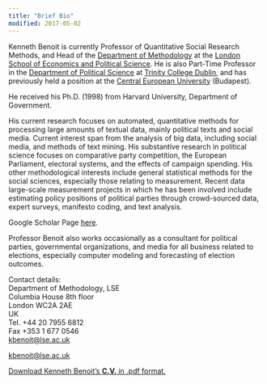 ```yaml
---
title: "Brief Bio"
modified: 2017-05-02
---
```



Kenneth Benoit is currently Professor of Quantitative Social Research Methods, and Head of the [Department of Methodology](http://www2.lse.ac.uk/methodologyInstitute/Home.aspx) at the [London School of Economics and Political Science](http://www.lse.ac.uk/). He is also Part-Time Professor in the [Department of Political Science](http://www.tcd.ie/Political_Science/) at  [Trinity College Dublin](http://www.tcd.ie "TCD"), and has previously held a position at the [Central European University](http://www.ceu.hu) (Budapest).

He received his Ph.D. (1998) from Harvard University, Department of Government.

His current research focuses on automated, quantitative methods for processing large amounts of textual data, mainly political texts and social media. Current interest span from the analysis of big data, including social media, and methods of text mining. His substantive research in political science focuses on comparative party competition, the European Parliament, electoral systems, and the effects of campaign spending. His other methodological interests include general statistical methods for the social sciences, especially those relating to measurement. Recent data large-scale measurement projects in which he has been involved include estimating policy positions of political parties through crowd-sourced data, expert surveys, manifesto coding, and text analysis.

Google Scholar Page [here](https://scholar.google.co.uk/citations?user=hp1p9TEAAAAJ).

Professor Benoit also works occasionally as a consultant for political parties, governmental organizations, and media for all business related to elections, especially computer modeling and forecasting of election outcomes.

Contact details:  
Department of Methodology, LSE  
Columbia House 8th floor  
London WC2A 2AE  
UK  
Tel. +44 20 7955 6812  
Fax +353 1 677 0546  
kbenoit@lse.ac.uk  

[kbenoit@lse.ac.uk](mailto:kbenoit@lse.ac.uk "Send me an e-mail")

[Download Kenneth Benoit’s **C.V.** in .pdf format.](http://kenbenoit.net/pdfs/KenBenoitCV.pdf "CV in pdf format")
